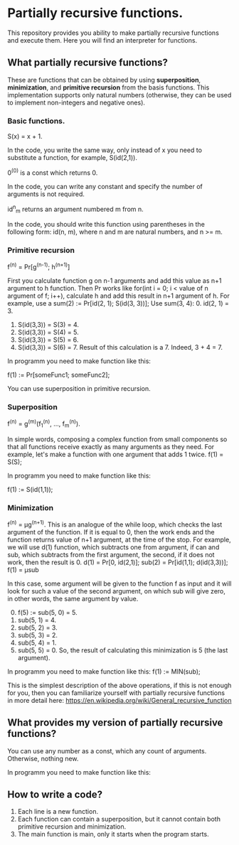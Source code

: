 # Partially recursive functions.

This repository provides you ability to make partially recursive functions and execute them. Here you will find an interpreter for functions.

## What partially recursive functions?
These are functions that can be obtained by using **superposition**, **minimization**, and **primitive recursion** from the basis functions.
This implementation supports only natural numbers (otherwise, they can be used to implement non-integers and negative ones).

### Basic functions.
S(x) = x + 1.

In the code, you write the same way, only instead of x you need to substitute a function, for example, S(id(2,1)).

0<sup>(0)</sup> is a const which returns 0.

In the code, you can write any constant and specify the number of arguments is not required.

id<sup>n</sup><sub>m</sub> returns an argument numbered m from n.

In the code, you should write this function using parentheses in the following form: id(n, m), where n and m are natural numbers, and n >= m.

### Primitive recursion

f<sup>(n)</sup> = Pr[g<sup>(n-1)</sup>; h<sup>(n+1)</sup>]

First you calculate function g on n-1 arguments and add this value as n+1 argument to h function.
Then Pr works like for(int i = 0; i < value of n argument of f; i++), calculate h and add this result in n+1 argument of h.
For example, use a sum(2) := Pr[id(2, 1); S(id(3, 3))];
Use sum(3, 4):
0. id(2, 1) = 3.
1. S(id(3,3)) = S(3) = 4.
2. S(id(3,3)) = S(4) = 5.
3. S(id(3,3)) = S(5) = 6.
4. S(id(3,3)) = S(6) = 7.
Result of this calculation is a 7. Indeed, 3 + 4 = 7.

In programm you need to make function like this:

f(1) := Pr[someFunc1; someFunc2];

You can use superposition in primitive recursion.

### Superposition

f<sup>(n)</sup> = g<sup>(m)</sup>(f<sub>1</sub><sup>(n)</sup>, ..., f<sub>m</sub><sup>(n)</sup>).

In simple words, composing a complex function from small components so that all functions receive exactly as many arguments as they need.
For example, let's make a function with one argument that adds 1 twice.
f(1) = S(S);

In programm you need to make function like this:

f(1) := S(id(1,1));

### Minimization

f<sup>(n)</sup> = μg<sup>(n+1)</sup>. This is an analogue of the while loop, which checks the last argument of the function. If it is equal to 0, then the work ends and the
function returns value of n+1 argument, at the time of the stop.
For example, we will use d(1) function, which subtracts one from argument, if can and sub,
which subtracts from the first argument, the second, if it does not work, then the result is 0.
d(1) = Pr[0, id(2,1)];
sub(2) = Pr[id(1,1); d(id(3,3))];
f(1) = μsub

In this case, some argument will be given to the function f as input and it will look for such a value of the second argument,
on which sub will give zero, in other words, the same argument by value.

0. f(5) := sub(5, 0) = 5.
1. sub(5, 1) = 4.
2. sub(5, 2) = 3.
3. sub(5, 3) = 2.
4. sub(5, 4) = 1.
5. sub(5, 5) = 0. So, the result of calculating this minimization is 5 (the last argument).

In programm you need to make function like this:
f(1) := MIN(sub);

This is the simplest description of the above operations, if this is not enough for you, then you can familiarize yourself with partially recursive functions in more detail here: https://en.wikipedia.org/wiki/General_recursive_function

## What provides my version of partially recursive functions?

You can use any number as a const, which any count of arguments. Otherwise, nothing new.

In programm you need to make function like this:

## How to write a code?

1. Each line is a new function.
2. Each function can contain a superposition, but it cannot contain both primitive recursion and minimization.
3. The main function is main, only it starts when the program starts.
